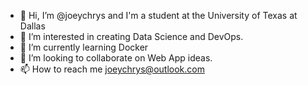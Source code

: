 - 👋 Hi, I’m @joeychrys and I'm a student at the University of Texas at Dallas
- 👀 I’m interested in creating Data Science and DevOps.
- 🌱 I’m currently learning Docker
- 💞️ I’m looking to collaborate on Web App ideas.
- 📫 How to reach me joeychrys@outlook.com
